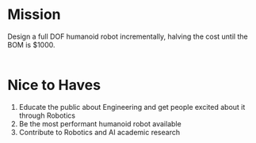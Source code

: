 # Mission
Design a full DOF humanoid robot incrementally, halving the cost until the BOM is $1000. <br><br>

# Nice to Haves
1. Educate the public about Engineering and get people excited about it through Robotics
2. Be the most performant humanoid robot available
3. Contribute to Robotics and AI academic research
